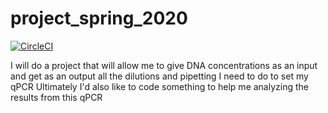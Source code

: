# project_spring_2020

[![CircleCI](https://circleci.com/gh/biof309/project_spring_2020/tree/master.svg?style=shield)](https://circleci.com/gh/biof309/project_spring_2020/tree/master)

I will do a project that will allow me to give DNA concentrations as an input and get as an output all the dilutions and pipetting I need to do to set my qPCR
Ultimately I'd also like to code something to help me analyzing the results from this qPCR
